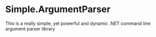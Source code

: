 # Simple.ArgumentParser
This is a really simple, yet powerful and dynamic .NET command line argument parser library
